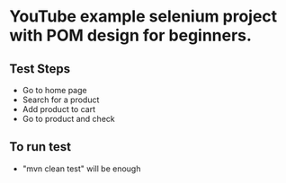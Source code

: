# YouTube example selenium project with POM design for beginners.

## Test Steps 

- Go to home page
- Search for a product
- Add product to cart
- Go to product and check


## To run test

- "mvn clean test" will be enough



